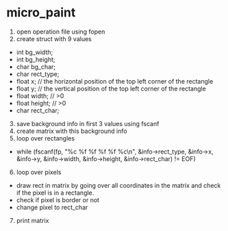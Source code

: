 # micro_paint
1. open operation file using fopen
2. create struct with 9 values 
- int		bg_width;
- int		bg_height;
- char		bg_char;
- char		rect_type;
- float		x; // the horizontal position of the top left corner of the rectangle
- float		y; // the vertical position of the top left corner of the rectangle
- float		width; // >0
- float		height; // >0
- char		rect_char;
3. save background info in first 3 values using fscanf
4. create matrix with this background info
5. loop over rectangles
- while (fscanf(fp, "%c %f %f %f %f %c\n", &info->rect_type, &info->x, &info->y, &info->width, &info->height, &info->rect_char) != EOF)
6. loop over pixels
- draw rect in matrix by going over all coordinates in the matrix and check if the pixel is in a rectangle. 
- check if pixel is border or not
- change pixel to rect_char
7. print matrix

